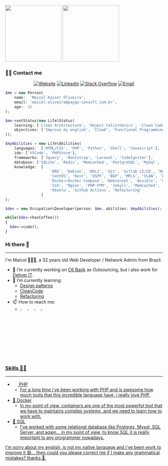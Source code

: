 <img height="180em" src="https://github-readme-stats.vercel.app/api?username=vakaman&show_icons=true&theme=dracula&include_all_commits=true&count_private=true"/>
  <img height="180em" src="https://github-readme-stats.vercel.app/api/top-langs/?username=vakaman&layout=compact&langs_count=7&theme=dracula"/> 
</div>

<h3> 🤝🏻 Contact me </h3>

<p align="center">
<a href="https://maicol.dev" target="_blank"><img alt="Website" src="https://img.shields.io/badge/Website-maicol.dev-green?style=flat&logo=google-chrome"></a>
<a href="https://linkedin.com/in/maicolkaiseroliveira/" target="_blank"><img alt="LinkedIn" src="https://img.shields.io/badge/LinkedIn-@vakaman-green?style=flat&logo=linkedin"></a>
<a href="https://stackoverflow.com/users/22402101/maicol-kaiser-oliveira?tab=profile" target="_blank"><img alt="Stack Overflow" src="https://img.shields.io/badge/Stackoverflow-Maicol%20Kaiser-green?style=flat&logo=stackoverflow"></a>
<a href="mailto:maicolkaiser.oliveira@gmail.com"><img alt="Email" src="https://img.shields.io/badge/Email-maicolkaiser.oliveira@gmail.com-green?style=flat&logo=gmail"></a>
</p>

```php
$me = new Person(
    name:  'Maicol Kaiser Oliveira',
    email: 'maicol.oliveira@paygo-consult.com.br',
    age:  32
);

$me->setStatus(new Life\Status(
    learning: ['Clean Architecture', 'Object Calisthenics', 'Clean Code', 'Tests', 'Domain Driven Design'],
    objectives: ['Improve my english', 'Cloud', 'Functional Programming']
));

$myAbilities = new Life\Abilities(
    languages:  ['HTML/CSS', 'PHP', 'Python', 'Shell', 'Javascript'],
    ide: ['VSCode', 'PHPStorm'],
    frameworks: ['Jquery', 'Bootstrap', 'Laravel', 'CodeIgniter'],
    database: ['SQLite', 'Redis', 'Memcached', 'PostgreSQL', 'MySql', 'Mssql'],
    knowledge:  [   
                    'DNS', 'Debian', 'WSL2', 'Git', 'Gitlab CI/CD', 'Markdown',
                    'CentOS', 'Rest', 'OSPF', 'BGP', 'MPLS', 'VLAN', 'Firewall',
                    'Docker/Docker Compose', 'Websocket', 'Ansible', 'Vagrant',  
                    'Zsh', 'Nginx', 'PHP-FPM', 'Jekyll', 'Memcached', 'Maillhog',
                    'Ubuntu', 'Github Actions', 'Refactoring'
                ]
);

$dev = new Occupation\Developer(person: $me, abilities: $myAbilities);

while($dev->hasCoffee())  
{
  $dev->code();
}
```

### Hi there 👋
---
I'm Maicol 👨🏻‍💻, a 32 years old Web Developer / Network Admin from Brazil.

- 🔭 I’m currently working on [C6 Bank](https://c6bank.com.br) as Outsourcing, but i also work for [Deliver IT](http://deliverit.com.br/).
- 🌱 I’m currently learning:
    * [Design patterns](https://refactoring.guru/pt-br/design-patterns)
    * [CleanCode](https://cleancoders.com)
    * [Refactoring](https://refactoring.com/)
- 📫 How to reach me: 
    - [<img src="https://img.icons8.com/color/48/000000/linkedin.png" width="4%"/>](https://linkedin.com/in/maicolkaiseroliveira) [<img src="https://img.icons8.com/fluent/48/000000/instagram-new.png" width="4%"/>](https://www.instagram.com/maicolvk/) [<img src="https://img.icons8.com/color/48/000000/twitter.png" width="4%"/>](https://twitter.com/maicolvaka) <a href="mailto:maicol.oliveira@paygo-consult.com.br"> <img src="https://img.icons8.com/fluent/48/000000/gmail.png" width="4%"/>



### Skills 💪🧠
---
- <img src="https://www.php.net/favicon.ico" width="16" height="16" /> PHP
    - For a long time i've been working with PHP and is awesome how much tools that this incredible language have, i really love PHP.
- 🐳  Docker
    - In my point of view, containers are one of the most powerful tool that we have to maintains complex systems, and we need to learn how to work with.
- 💽 SQL
    - I've worked with some relational database like Postgres, Mysql, SQL Server, and again... in my point of view, to know SQL it is really important to any programmer nowadays.

I'm sorry about my english, is not my native language and i've been work to improve it 😅... then could you please correct me if I make any grammatical mistakes? thanks 🙏.